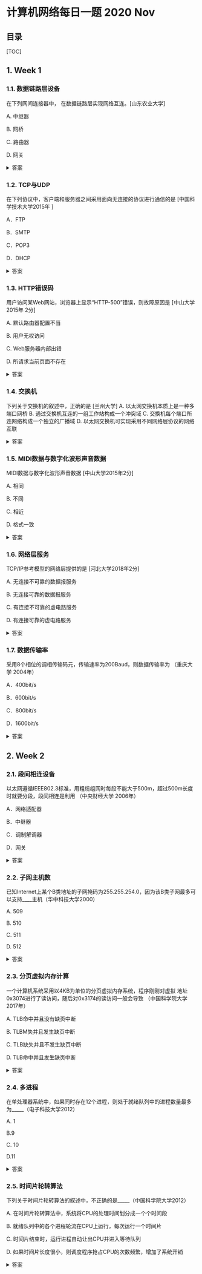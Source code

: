 计算机网络每日一题 2020 Nov
===

目录
---

[TOC]

## 1. Week 1

### 1.1. 数据链路层设备

在下列网间连接器中，            在数据链路层实现网络互连。[山东农业大学]

A.   中继器

B.   网桥

C.   路由器

D.   网关

<details>
<summary>答案</summary>
答案：B<br>
解析：中继器：中继器是工作在物理层上的连接设备。常用于两个网络节点之间物理信号的双向转发工作。
网桥：网桥是一种对帧进行转发的技术，网桥将网络的多个网段在数据链路层连接起来。
路由器：路由器是互联网的“交通枢纽”,具有判断网络地址和选择IP路径的功能。路由器发生在网络层。
网关：网关又称协议转换器，仅用于两个高层协议不同的网络互连。网关是一个翻译器，对收到的信息要重新打包，以适应目的系统的需求。工作在网络层以上。
</details>

### 1.2. TCP与UDP

在下列协议中，客户端和服务器之间采用面向无连接的协议进行通信的是       [中国科学技术大学2015年 ]

A．FTP

B．SMTP

C．POP3

D．DHCP

<details>
<summary>答案</summary>
答案：D<br>
解析：本题考查协议的下一层服务类型，FTP，POP3，SMTP都是基于TCP协议，而TCP协议是面向连接的。DHCP建立在BOOTP的基础上，它扩展了BOOTP的功能，向主机投递配置信息，它根据主机所提出的具体请求可以提供IP地址和子网掩码等信息，并使用BOOTP众所周知的UDP端口67号作为服务器端口，是基于UDP协议，而UDP协议是面向无连接的，因此答案是D。
</details>

### 1.3. HTTP错误码

用户访问某Web网站，浏览器上显示“HTTP-500”错误，则故障原因是        [中山大学2015年 2分]

A. 默认路由器配置不当

B. 用户无权访问

C. Web服务器内部出错

D. 所请求当前页面不存在

<details>
<summary>答案</summary>
答案：C<br>
解析：状态码5xx代表服务端错误
</details>

### 1.4. 交换机

下列关于交换机的叙述中，正确的是          [兰州大学]
A.  以太网交换机本质上是一种多端口网桥
B.   通过交换机互连的一组工作站构成一个冲突域
C.   交换机每个端口所连网络构成一个独立的广播域
D.   以太网交换机可实现采用不同网络层协议的网络互联

<details>
<summary>答案</summary>
答案：A<br>
解析：A.1990年问世的交换式集线器，可以明显地提高以太网的性能。交换式交换器常被称为以太网交换机或第二层交换机，说明交换机工作在数据链路层。在数据链路层扩展以太网的时候就要使用网桥，它是根据MAC帧的目的地址对收到的帧进行转发和过滤。从技术上讲，网桥的接口数一般很少，2~4个，而以太网交换机通常有十几个接口。因此，以太网本质上是一种多接口的网桥。<br>
B.以太网交换机的每个接口都直接与一个单个主机或另外一个集线器相连，并且一般工作在全双工方式。当主机需要通信时，交换机能同时连通许多对的接口，使每一对相互通信的主机都能像独占传输媒体那样，无碰撞地传送数据。<br>
C.网络中能接收任一设备发出的广播帧的所有设备的集合，被成为广播域（广播域在数据链路层）。交换机 通过查找MAC地址表，将接收到的数据传送到目的端口，相比于集线器，交换机可以分割冲突域，它的每一个端口相应的称为一个冲突域。交换机虽然能够分割冲突域，但是交换机下连接的设备依然在一个广播域中， 当交换机收到广播数据包时，会在所有的设备中进行传播，在一些情况下会导致网络拥塞以及安全隐患。<br>
D.实现不同网络层协议的网络互联是路由器的功能。
</details>

### 1.5. MIDI数据与数字化波形声音数据

MIDI数据与数字化波形声音数据         [中山大学2015年2分]

A.   相同

B.   不同

C.   相近

D.   格式一致

<details>
<summary>答案</summary>
答案：B<br>
解析：波形声音是一个用来表示声音强弱的数据序列，它是由模拟声音经采样、量化和编码后得到的便于计算机存储和处理的数据格式。声音信号数字化后，其数据传输率(每秒位数)与信号在计算机中的实时传输有直接关系，而其总数据量又与计算机的存储空间有直接关系。数字波形声音数据量非常大，因此在编码的时候常常要采用压缩的方式来压缩数字数据以减少存储空间和提高传输效率(降低传输带宽)。而MIDI数据不是单个采样点的编码(波形编码)，而是乐谱的数字描述，称为MIDI消息。乐谱由音符序列、定时、音色和音量等组成，每个消息对应一个音乐事件(如键压下、键释放等)，一组 MIDI消息送到MIDI音源时，音源即合成出相应的音乐。所以，MIDI数据与数字化波形声音数据不同。
</details>

### 1.6. 网络层服务

TCP/IP参考模型的网络层提供的是         [河北大学2018年2分]

A. 无连接不可靠的数据报服务

B. 无连接可靠的数据报服务

C. 有连接不可靠的虚电路服务

D. 有连接可靠的虚电路服务

<details>
<summary>答案</summary>
答案：A<br>
解析：TCP/IP的网络层向上只提供简单灵活的、无连接的、尽最大努力交付的数据报服务。考查IP首部，如果是面向连接的，则应有用于建立连接的字段，但是没有；如果提供可靠的服务，则至少应有序号和校验和两个字段，但是IP分组头中也没有（IP首部中只是首部校验和）。通常有连接、可靠的应用是由运输层的TCP实现的。
</details>

### 1.7. 数据传输率

采用8个相位的调相传输码元，传输速率为200Baud，则数据传输率为         （重庆大学 2004年）

A．400bit/s

B．600bit/s

C．800bit/s

D．1600bit/s

<details>
<summary>答案</summary>
答案: B<br>
解析:8个相位需用3个bit来表示，因此数据传输速率=200×3bit/s=600bit/s。因此选Ｂ。
</details>

## 2. Week 2

### 2.1. 段间相连设备

以太网遵循IEEE802.3标准，用粗缆组网时每段不能大于500m，超过500m长度时就要分段，段间相连是利用          （中央财经大学 2006年）

A．网络适配器

B．中继器

C．调制解调器

D．网关

<details>
<summary>答案</summary>
答案：B<br>
解析：中继器主要功能是将信号放大并整形再转发出去，以消除信号由于经过一长段电缆而造成的失真和衰减，使信号的波形和强度达到所需要的要求，来扩大网络传输的距离，原理是信号再生，因此选B，A、C、D三项显然有点大材小用了。
</details>

### 2.2. 子网主机数

已知Internet上某个B类地址的子网掩码为255.255.254.0，因为该B类子网最多可以支持____主机（华中科技大学2000）

A. 509

B. 510

C. 511

D. 512

<details>
<summary>答案</summary>
答案：B<br>
解析：B类地址，254=11111110（二进制），子网号7位，主机号9位，共可支持2的9次方减2个主机，即510。观察答案发现均在512分布，可以直接选512-2=510。
</details>

### 2.3. 分页虚拟内存计算

一个计算机系统采用以4KB为单位的分页虚拟内存系统，程序刚刚对虚拟
地址0x3074进行了读访问，随后对0x3174的读访问一般会导致         （中国科学院大学 2017年）

A. TLB命中并且没有缺页中断

B. TLBM失并且发生缺页中断

C. TLB缺失并且不发生缺页中断

D. TLB命中并且发生缺页中断

<details>
<summary>答案</summary>
答案: A<br>
解析：由于0x3074和0x3174在同一页，在对0x3174访问时,会把该页调入，并将其存入快表之中，因此第二访问时，TLB命中，并且不会出现缺页。
</details>

### 2.4. 多进程

在单处理器系统中，如果同时存在12个进程，则处于就绪队列中的进程数量最多为_____（电子科技大学2012）

A. 1

B.9

C. 10

D.11

<details>
<summary>答案</summary>
答案：D<br>
解析：单处理器系统中，在12个并发进程中，至少有一个进程获得处理器资源在执行队列，最多有11个在就绪队列。
</details>

### 2.5. 时间片轮转算法

下列关于时间片轮转算法的叙述中，不正确的是_____（中国科学院大学2012）

A.  在时间片轮转算法中，系统将CPU的处理时间划分成一个个时间段

B.  就绪队列中的各个进程轮流在CPU上运行，每次运行一个时间片

C.  时间片结束时，运行进程自动让出CPU并进入等待队列

D.  如果时间片长度很小，则调度程序抢占CPU的次数频繁，增加了系统开销

<details>
<summary>答案</summary>
答案：C<br>
解析：时间片结束时，运行进程自动让出CPU并进入就绪队列，等待下一次获得CPU资源。
</details>
